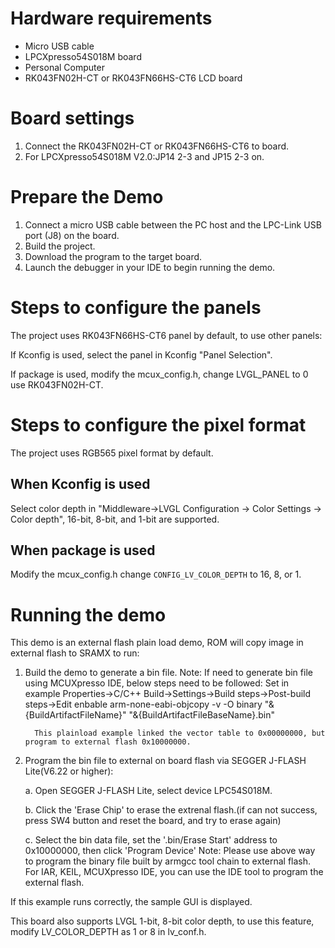 Hardware requirements
=====================
- Micro USB cable
- LPCXpresso54S018M board
- Personal Computer
- RK043FN02H-CT or RK043FN66HS-CT6 LCD board

Board settings
==============
1. Connect the RK043FN02H-CT or RK043FN66HS-CT6 to board.
2. For LPCXpresso54S018M V2.0:JP14 2-3 and JP15 2-3 on.

Prepare the Demo
================
1. Connect a micro USB cable between the PC host and the LPC-Link USB port (J8) on the board.
2. Build the project.
3. Download the program to the target board.
4. Launch the debugger in your IDE to begin running
   the demo.


Steps to configure the panels
===============
The project uses RK043FN66HS-CT6 panel by default, to use other panels:

If Kconfig is used, select the panel in Kconfig "Panel Selection".

If package is used, modify the mcux_config.h, change LVGL_PANEL to 0 use RK043FN02H-CT.


Steps to configure the pixel format
===============
The project uses RGB565 pixel format by default.

When Kconfig is used
----------------
Select color depth in "Middleware->LVGL Configuration -> Color Settings -> Color depth",
16-bit, 8-bit, and 1-bit are supported.

When package is used
----------------
Modify the mcux_config.h change `CONFIG_LV_COLOR_DEPTH` to 16, 8, or 1.


Running the demo
================
This demo is an external flash plain load demo, ROM will copy image in external flash to SRAMX to run:
1. Build the demo to generate a bin file.
   Note: If need to generate bin file using MCUXpresso IDE, below steps need to be followed:
         Set in example Properties->C/C++ Build->Settings->Build steps->Post-build steps->Edit
         enbable arm-none-eabi-objcopy -v -O binary "&{BuildArtifactFileName}" "&{BuildArtifactFileBaseName}.bin"

         This plainload example linked the vector table to 0x00000000, but program to external flash 0x10000000.

2. Program the bin file to external on board flash via SEGGER J-FLASH Lite(V6.22 or higher):

   a. Open SEGGER J-FLASH Lite, select device LPC54S018M.

   b. Click the 'Erase Chip' to erase the extrenal flash.(if can not success, press SW4 button and reset the board, and try to erase again)

   c. Select the bin data file, set the '.bin/Erase Start' address to 0x10000000, then click 'Program Device'
Note: Please use above way to program the binary file built by armgcc tool chain to external flash.
      For IAR, KEIL, MCUXpresso IDE, you can use the IDE tool to program the external flash.

If this example runs correctly, the sample GUI is displayed.

This board also supports LVGL 1-bit, 8-bit color depth, to use this feature, modify
LV_COLOR_DEPTH as 1 or 8 in lv_conf.h.
